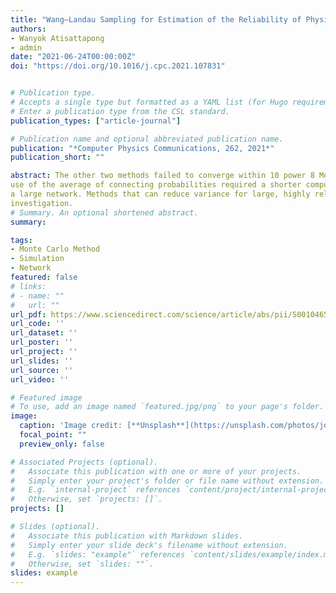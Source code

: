 ```yaml
---
title: "Wang–Landau Sampling for Estimation of the Reliability of Physical Networks"
authors:
- Wanyok Atisattapong
- admin
date: "2021-06-24T00:00:00Z"
doi: "https://doi.org/10.1016/j.cpc.2021.107831"


# Publication type.
# Accepts a single type but formatted as a YAML list (for Hugo requirements).
# Enter a publication type from the CSL standard.
publication_types: ["article-journal"]

# Publication name and optional abbreviated publication name.
publication: "*Computer Physics Communications, 262, 2021*"
publication_short: ""

abstract: The other two methods failed to converge within 10 power 8 Monte Carlo trials. The
use of the average of connecting probabilities required a shorter computation time when applied to
a large network. Methods that can reduce variance for large, highly reliable networks require further
investigation.
# Summary. An optional shortened abstract.
summary: 

tags:
- Monte Carlo Method
- Simulation
- Network
featured: false
# links:
# - name: ""
#   url: ""
url_pdf: https://www.sciencedirect.com/science/article/abs/pii/S0010465521000059
url_code: ''
url_dataset: ''
url_poster: ''
url_project: ''
url_slides: ''
url_source: ''
url_video: ''

# Featured image
# To use, add an image named `featured.jpg/png` to your page's folder. 
image:
  caption: 'Image credit: [**Unsplash**](https://unsplash.com/photos/jdD8gXaTZsc)'
  focal_point: ""
  preview_only: false

# Associated Projects (optional).
#   Associate this publication with one or more of your projects.
#   Simply enter your project's folder or file name without extension.
#   E.g. `internal-project` references `content/project/internal-project/index.md`.
#   Otherwise, set `projects: []`.
projects: []

# Slides (optional).
#   Associate this publication with Markdown slides.
#   Simply enter your slide deck's filename without extension.
#   E.g. `slides: "example"` references `content/slides/example/index.md`.
#   Otherwise, set `slides: ""`.
slides: example
---
```



